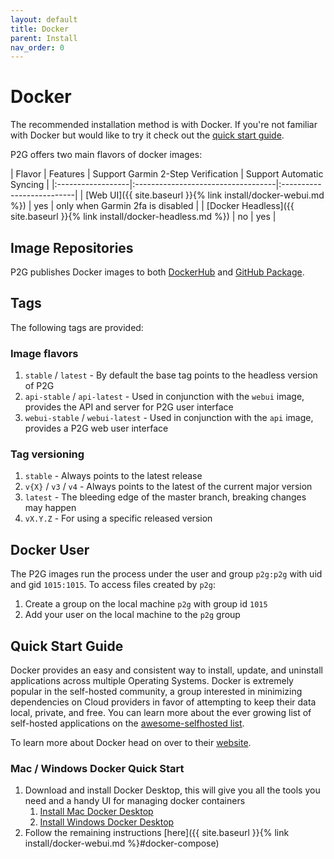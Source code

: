 ```yaml
---
layout: default
title: Docker
parent: Install
nav_order: 0
---
```


# Docker

The recommended installation method is with Docker. If you're not familiar with Docker but would like to try it check out the [quick start guide](#quick-start-guide).

P2G offers two main flavors of docker images:

| Flavor | Features | Support Garmin 2-Step Verification | Support Automatic Syncing |
|:------------------|:-----------------------------------|:--------------------------|
| [Web UI]({{ site.baseurl }}{% link install/docker-webui.md %}) | yes | only when Garmin 2fa is disabled |
| [Docker Headless]({{ site.baseurl }}{% link install/docker-headless.md %}) | no | yes |

## Image Repositories

P2G publishes Docker images to both [DockerHub](https://hub.docker.com/r/philosowaffle/peloton-to-garmin) and [GitHub Package](https://github.com/philosowaffle/peloton-to-garmin/pkgs/container/peloton-to-garmin).

## Tags

The following tags are provided:

### Image flavors

1. `stable` / `latest` - By default the base tag points to the headless version of P2G
1. `api-stable` / `api-latest` - Used in conjunction with the `webui` image, provides the API and server for P2G user interface
1. `webui-stable` / `webui-latest` - Used in conjunction with the `api` image, provides a P2G web user interface

### Tag versioning

1. `stable` - Always points to the latest release
1. `v{X}` / `v3` / `v4` - Always points to the latest of the current major version
1. `latest` - The bleeding edge of the master branch, breaking changes may happen
1. `vX.Y.Z` - For using a specific released version

## Docker User

The P2G images run the process under the user and group `p2g:p2g` with uid and gid `1015:1015`.  To access files created by `p2g`:

1. Create a group on the local machine `p2g` with group id `1015`
1. Add your user on the local machine to the `p2g` group

## Quick Start Guide

Docker provides an easy and consistent way to install, update, and uninstall applications across multiple Operating Systems.  Docker is extremely popular in the self-hosted community, a group interested in minimizing dependencies on Cloud providers in favor of attempting to keep their data local, private, and free.  You can learn more about the ever growing list of self-hosted applications on the [awesome-selfhosted list](https://github.com/awesome-selfhosted/awesome-selfhosted).

To learn more about Docker head on over to their [website](https://www.docker.com/resources/what-container/).

### Mac / Windows Docker Quick Start

1. Download and install Docker Desktop, this will give you all the tools you need and a handy UI for managing docker containers
    1. [Install Mac Docker Desktop](https://docs.docker.com/desktop/install/mac-install/)
    1. [Install Windows Docker Desktop](https://docs.docker.com/desktop/install/windows-install/)
1. Follow the remaining instructions [here]({{ site.baseurl }}{% link install/docker-webui.md %}#docker-compose)
